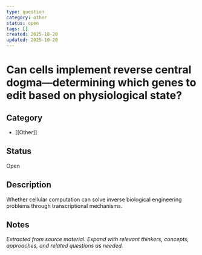 ```yaml
---
type: question
category: other
status: open
tags: []
created: 2025-10-20
updated: 2025-10-20
---
```


# Can cells implement reverse central dogma—determining which genes to edit based on physiological state?

## Category

- [[Other]]

## Status

Open

## Description

Whether cellular computation can solve inverse biological engineering problems through transcriptional mechanisms.

## Notes

*Extracted from source material. Expand with relevant thinkers, concepts, approaches, and related questions as needed.*

